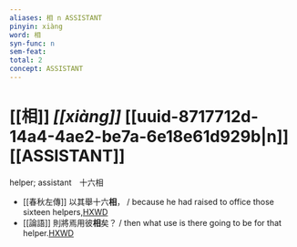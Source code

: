 ```yaml
---
aliases: 相 n ASSISTANT
pinyin: xiàng
word: 相
syn-func: n
sem-feat: 
total: 2
concept: ASSISTANT 
---
```

# [[相]] *[[xiàng]]*  [[uuid-8717712d-14a4-4ae2-be7a-6e18e61d929b|n]] [[ASSISTANT]]
helper; assistant　十六相
 - [[春秋左傳]] 以其舉十六**相**， / because he had raised to office those sixteen helpers,[HXWD](https://hxwd.org/textview.html?location=KR1e0001_tls_006-386a.53)
 - [[論語]] 則將焉用彼**相**矣？ / then what use is there going to be for that helper.[HXWD](https://hxwd.org/textview.html?location=KR1h0004_tls_016-4a.9)